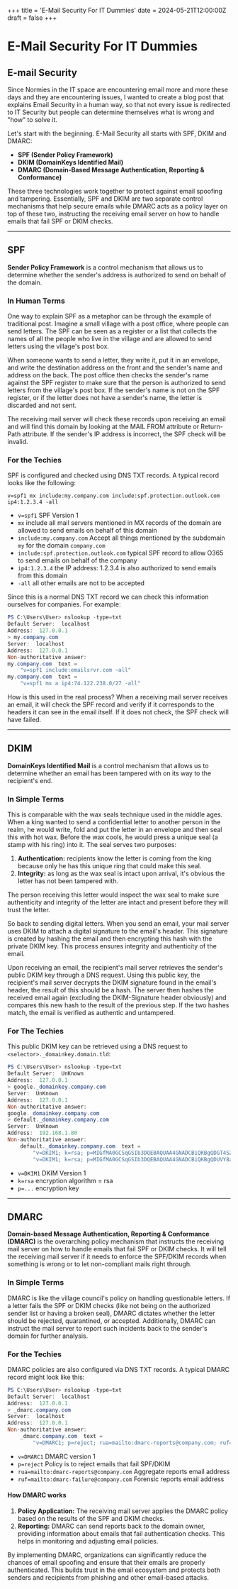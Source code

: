 +++
title = 'E-Mail Security For IT Dummies'
date = 2024-05-21T12:00:00Z
draft = false
+++

# E-Mail Security For IT Dummies

## E-mail Security

Since Normies in the IT space are encountering email more and more these days and they are encountering issues, I wanted to create a blog post that explains Email Security in a human way, so that not every issue is redirected to IT Security but people can determine themselves what is wrong and "how" to solve it.

Let's start with the beginning. E-Mail Security all starts with SPF, DKIM and DMARC:

- **SPF (Sender Policy Framework)**
- **DKIM (DomainKeys Identified Mail)**
- **DMARC (Domain-Based Message Authentication, Reporting & Conformance)**

These three technologies work together to protect against email spoofing and tampering. Essentially, SPF and DKIM are two separate control mechanisms that help secure emails while DMARC acts as a policy layer on top of these two, instructing the receiving email server on how to handle emails that fail SPF or DKIM checks.

---

## SPF

**Sender Policy Framework** is a control mechanism that allows us to determine whether the sender's address is authorized to send on behalf of the domain.

### In Human Terms

One way to explain SPF as a metaphor can be through the example of traditional post. Imagine a small village with a post office, where people can send letters. The SPF can be seen as a register or a list that collects the names of all the people who live in the village and are allowed to send letters using the village's post box.

When someone wants to send a letter, they write it, put it in an envelope, and write the destination address on the front and the sender's name and address on the back. The post office then checks the sender's name against the SPF register to make sure that the person is authorized to send letters from the village's post box. If the sender's name is not on the SPF register, or if the letter does not have a sender's name, the letter is discarded and not sent.

The receiving mail server will check these records upon receiving an email and will find this domain by looking at the MAIL FROM attribute or Return-Path attribute. If the sender's IP address is incorrect, the SPF check will be invalid.

### For the Techies

SPF is configured and checked using DNS TXT records. A typical record looks like the following:

```
v=spf1 mx include:my.company.com include:spf.protection.outlook.com ip4:1.2.3.4 -all
```

- `v=spf1` SPF Version 1
- `mx` include all mail servers mentioned in MX records of the domain are allowed to send emails on behalf of this domain
- `include:my.company.com` Accept all things mentioned by the subdomain `my` for the domain `company.com`
- `include:spf.protection.outlook.com` typical SPF record to allow O365 to send emails on behalf of the company
- `ip4:1.2.3.4` the IP address: 1.2.3.4 is also authorized to send emails from this domain
- `-all` all other emails are not to be accepted

Since this is a normal DNS TXT record we can check this information ourselves for companies. For example:

```powershell
PS C:\Users\User> nslookup -type=txt
Default Server:  localhost
Address:  127.0.0.1
> my.company.com
Server:  localhost
Address:  127.0.0.1
Non-authoritative answer:
my.company.com  text =
    "v=spf1 include:emailsrvr.com ~all"
my.company.com  text =
    "v=spf1 mx a ip4:74.122.238.0/27 -all"
```

How is this used in the real process? When a receiving mail server receives an email, it will check the SPF record and verify if it corresponds to the headers it can see in the email itself. If it does not check, the SPF check will have failed.

---

## DKIM

**DomainKeys Identified Mail** is a control mechanism that allows us to determine whether an email has been tampered with on its way to the recipient's end.

### In Simple Terms

This is comparable with the wax seals technique used in the middle ages. When a king wanted to send a confidential letter to another person in the realm, he would write, fold and put the letter in an envelope and then seal this with hot wax. Before the wax cools, he would press a unique seal (a stamp with his ring) into it. The seal serves two purposes:

1. **Authentication:** recipients know the letter is coming from the king because only he has this unique ring that could make this seal.
2. **Integrity:** as long as the wax seal is intact upon arrival, it's obvious the letter has not been tampered with.

The person receiving this letter would inspect the wax seal to make sure authenticity and integrity of the letter are intact and present before they will trust the letter.

So back to sending digital letters. When you send an email, your mail server uses DKIM to attach a digital signature to the email's header. This signature is created by hashing the email and then encrypting this hash with the private DKIM key. This process ensures integrity and authenticity of the email.

Upon receiving an email, the recipient's mail server retrieves the sender's public DKIM key through a DNS request. Using this public key, the recipient's mail server decrypts the DKIM signature found in the email's header, the result of this should be a hash. The server then hashes the received email again (excluding the DKIM-Signature header obviously) and compares this new hash to the result of the previous step. If the two hashes match, the email is verified as authentic and untampered.

### For The Techies

This public DKIM key can be retrieved using a DNS request to `<selector>._domainkey.domain.tld`:

```powershell
PS C:\Users\User> nslookup -type=txt
Default Server:  UnKnown
Address:  127.0.0.1
> google._domainkey.company.com
Server:  UnKnown
Address:  127.0.0.1
Non-authoritative answer:
google._domainkey.company.com
> default._domainkey.company.com
Server:  UnKnown
Address:  192.168.1.80
Non-authoritative answer:
    default._domainkey.company.com  text =
        "v=DKIM1; k=rsa; p=MIGfMA0GCSqGSIb3DQEBAQUAA4GNADCBiQKBgQDGT4S25STu+UCISNokNtvo7xsQUGmoA6Fwe6RmH7gd9po6F52Hp83Fvoh405wgU1WBWtZ5TsxLZt9aFJOKADGF1czLlGDspSl/9vLWj1gW3Y/zy//KLIa9KkKBBBMmm9xnm6AWiWisxVs4dLZyq9yPOH7hRkkRt9025aYdYluFWwIDAQAB"
        "v=DKIM1; k=rsa; p=MIGfMA0GCSqGSIb3DQEBAQUAA4GNADCBiQKBgQDUVY8ab2ZVJSHfLXQVnoGXSVff8VY+5Xh96m27FNYQk+r6ZYdZF8RF9L1tUH9JsZelCQQblITo8BEzO5BuZ941/oar8xceK1UN0Lpuf4cIHpnhdJbpL+3g8exUBn26OjXDG61lLHaZtqSlqrBNo26/LmpY/WaJhZ9sMVNgU27W6wIDAQAB"
```

- `v=DKIM1` DKIM Version 1
- `k=rsa` encryption algorithm = rsa
- `p=...` encryption key

---

## DMARC

**Domain-based Message Authentication, Reporting & Conformance (DMARC)** is the overarching policy mechanism that instructs the receiving mail server on how to handle emails that fail SPF or DKIM checks. It will tell the receiving mail server if it needs to enforce the SPF/DKIM records when something is wrong or to let non-compliant mails right through.

### In Simple Terms

DMARC is like the village council's policy on handling questionable letters. If a letter fails the SPF or DKIM checks (like not being on the authorized sender list or having a broken seal), DMARC dictates whether the letter should be rejected, quarantined, or accepted. Additionally, DMARC can instruct the mail server to report such incidents back to the sender's domain for further analysis.

### For the Techies

DMARC policies are also configured via DNS TXT records. A typical DMARC record might look like this:

```powershell
PS C:\Users\User> nslookup -type=txt
Default Server:  localhost
Address:  127.0.0.1
> _dmarc.company.com
Server:  localhost
Address:  127.0.0.1
Non-authoritative answer:
    _dmarc.company.com  text =
        "v=DMARC1; p=reject; rua=mailto:dmarc-reports@company.com; ruf=mailto:dmarc-failure@company.com;"
```

- `v=DMARC1` DMARC version 1
- `p=reject` Policy is to reject emails that fail SPF/DKIM
- `rua=mailto:dmarc-reports@company.com` Aggregate reports email address
- `ruf=mailto:dmarc-failure@company.com` Forensic reports email address

#### How DMARC works

1. **Policy Application:** The receiving mail server applies the DMARC policy based on the results of the SPF and DKIM checks.
2. **Reporting:** DMARC can send reports back to the domain owner, providing information about emails that fail authentication checks. This helps in monitoring and adjusting email policies.

By implementing DMARC, organizations can significantly reduce the chances of email spoofing and ensure that their emails are properly authenticated. This builds trust in the email ecosystem and protects both senders and recipients from phishing and other email-based attacks. 